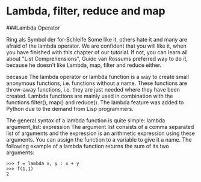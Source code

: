 # Lambda, filter, reduce and map

###Lambda Operator

Ring als Symbol der for-Schleife
Some like it, others hate it and many are afraid of the lambda operator. We are confident that you will like it, when you have finished with this chapter of our tutorial. If not, you can learn all about "List Comprehensions", Guido van Rossums preferred way to do it, because he doesn't like Lambda, map, filter and reduce either. 

becasue The lambda operator or lambda function is a way to create small anonymous functions, i.e. functions without a name. These functions are throw-away functions, i.e. they are just needed where they have been created. Lambda functions are mainly used in combination with the functions filter(), map() and reduce(). The lambda feature was added to Python due to the demand from Lisp programmers. 

The general syntax of a lambda function is quite simple:
lambda argument_list: expression 
The argument list consists of a comma separated list of arguments and the expression is an arithmetic expression using these arguments. You can assign the function to a variable to give it a name. 
The following example of a lambda function returns the sum of its two arguments:
```
>>> f = lambda x, y : x + y
>>> f(1,1)
2
```